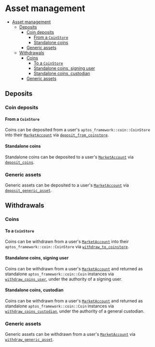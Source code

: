 # Asset management

- [Asset management](#asset-management)
  - [Deposits](#deposits)
    - [Coin deposits](#coin-deposits)
      - [From a `CoinStore`](#from-a-coinstore)
      - [Standalone coins](#standalone-coins)
    - [Generic assets](#generic-assets)
  - [Withdrawals](#withdrawals)
    - [Coins](#coins)
      - [To a `CoinStore`](#to-a-coinstore)
      - [Standalone coins, signing user](#standalone-coins-signing-user)
      - [Standalone coins, custodian](#standalone-coins-custodian)
    - [Generic assets](#generic-assets-1)

## Deposits

### Coin deposits

#### From a `CoinStore`

Coins can be deposited from a user's `aptos_framework::coin::CoinStore` into their [`MarketAccount`](../../../src/move/econia/build/Econia/docs/user.md#0xc0deb00c_user_MarketAccount) via [`deposit_from_coinstore`](../../../src/move/econia/build/Econia/docs/user.md#0xc0deb00c_user_deposit_from_coinstore).

#### Standalone coins

Standalone coins can be deposited to a user's [`MarketAccount`](../../../src/move/econia/build/Econia/docs/user.md#0xc0deb00c_user_MarketAccount) via
[`deposit_coins`](../../../src/move/econia/build/Econia/docs/user.md#0xc0deb00c_user_deposit_coins).

### Generic assets

Generic assets can be deposited to a user's [`MarketAccount`](../../../src/move/econia/build/Econia/docs/user.md#0xc0deb00c_user_MarketAccount) via
[`deposit_generic_asset`](../../../src/move/econia/build/Econia/docs/user.md#0xc0deb00c_user_deposit_generic_asset).

## Withdrawals

### Coins

#### To a `CoinStore`

Coins can be withdrawn from a user's [`MarketAccount`](../../../src/move/econia/build/Econia/docs/user.md#0xc0deb00c_user_MarketAccount) into their `aptos_framework::coin::CoinStore` via [`withdraw_to_coinstore`](../../../src/move/econia/build/Econia/docs/user.md#0xc0deb00c_user_withdraw_to_coinstore).

#### Standalone coins, signing user

Coins can be withdrawn from a user's [`MarketAccount`](../../../src/move/econia/build/Econia/docs/user.md#0xc0deb00c_user_MarketAccount) and returned as standalone `aptos_framework::coin::Coin` instances via [`withdraw_coins_user`](../../../src/move/econia/build/Econia/docs/user.md#0xc0deb00c_user_withdraw_coins_user), under the authority of a signing user.


#### Standalone coins, custodian

Coins can be withdrawn from a user's [`MarketAccount`](../../../src/move/econia/build/Econia/docs/user.md#0xc0deb00c_user_MarketAccount) and returned as standalone `aptos_framework::coin::Coin` instances via [`withdraw_coins_custodian`](../../../src/move/econia/build/Econia/docs/user.md#0xc0deb00c_user_withdraw_coins_custodian), under the authority of a general custodian.

### Generic assets

Generic assets can be withdrawn from a user's [`MarketAccount`](../../../src/move/econia/build/Econia/docs/user.md#0xc0deb00c_user_MarketAccount) via
[`withdraw_generic_asset`](../../../src/move/econia/build/Econia/docs/user.md#0xc0deb00c_user_withdraw_generic_asset).